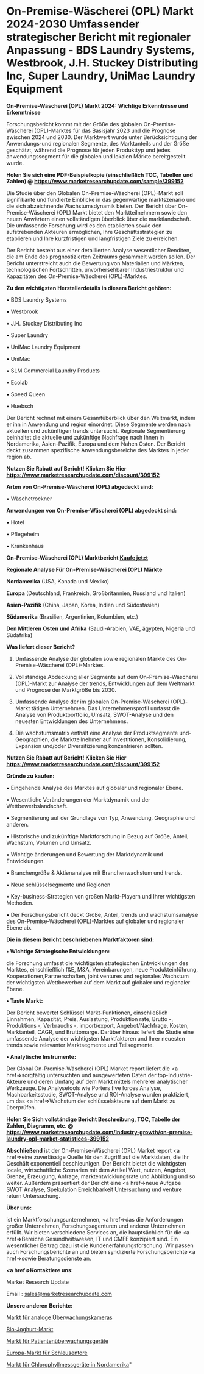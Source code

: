 # On-Premise-Wäscherei (OPL) Markt 2024-2030 Umfassender strategischer Bericht mit regionaler Anpassung - BDS Laundry Systems, Westbrook, J.H. Stuckey Distributing Inc, Super Laundry, UniMac Laundry Equipment

<strong>On-Premise-Wäscherei (OPL) Markt 2024: Wichtige Erkenntnisse und Erkenntnisse</strong>

Forschungsbericht kommt mit der Größe des globalen On-Premise-Wäscherei (OPL)-Marktes für das Basisjahr 2023 und die Prognose zwischen 2024 und 2030. Der Marktwert wurde unter Berücksichtigung der Anwendungs-und regionalen Segmente, des Marktanteils und der Größe geschätzt, während die Prognose für jeden Produkttyp und jedes anwendungssegment für die globalen und lokalen Märkte bereitgestellt wurde.

<strong>Holen Sie sich eine PDF-Beispielkopie (einschließlich TOC, Tabellen und Zahlen) @
</strong><strong><a href=https://www.marketresearchupdate.com/sample/399152><strong>https://www.marketresearchupdate.com/sample/399152</u></font></a></strong></strong>

Die Studie über den Globalen On-Premise-Wäscherei (OPL)-Markt soll signifikante und fundierte Einblicke in das gegenwärtige marktszenario und die sich abzeichnende Wachstumsdynamik bieten. Der Bericht über On-Premise-Wäscherei (OPL) Markt bietet den Marktteilnehmern sowie den neuen Anwärtern einen vollständigen überblick über die marktlandschaft. Die umfassende Forschung wird es den etablierten sowie den aufstrebenden Akteuren ermöglichen, Ihre Geschäftsstrategien zu etablieren und Ihre kurzfristigen und langfristigen Ziele zu erreichen.

Der Bericht besteht aus einer detaillierten Analyse wesentlicher Renditen, die am Ende des prognostizierten Zeitraums gesammelt werden sollen. Der Bericht unterstreicht auch die Bewertung von Materialien und Märkten, technologischen Fortschritten, unvorhersehbarer Industriestruktur und Kapazitäten des On-Premise-Wäscherei (OPL)-Marktes.

<strong>Zu den wichtigsten Herstellerdetails in diesem Bericht gehören:</strong>

• BDS Laundry Systems

• Westbrook

• J.H. Stuckey Distributing Inc

• Super Laundry

• UniMac Laundry Equipment

• UniMac

• SLM Commercial Laundry Products

• Ecolab

• Speed Queen

• Huebsch

Der Bericht rechnet mit einem Gesamtüberblick über den Weltmarkt, indem er ihn in Anwendung und region einordnet. Diese Segmente werden nach aktuellen und zukünftigen trends untersucht. Regionale Segmentierung beinhaltet die aktuelle und zukünftige Nachfrage nach Ihnen in Nordamerika, Asien-Pazifik, Europa und dem Nahen Osten. Der Bericht deckt zusammen spezifische Anwendungsbereiche des Marktes in jeder region ab.

<strong>Nutzen Sie Rabatt auf Bericht! Klicken Sie Hier
</strong><strong><a href=https://www.marketresearchupdate.com/discount/399152>https://www.marketresearchupdate.com/discount/399152</b></u></font></strong></a>

<strong>Arten von On-Premise-Wäscherei (OPL) abgedeckt sind:</strong>

• Wäschetrockner

<strong>Anwendungen von On-Premise-Wäscherei (OPL) abgedeckt sind:</strong>

• Hotel

• Pflegeheim

• Krankenhaus

<strong>On-Premise-Wäscherei (OPL) Marktbericht <a href=https://www.marketresearchupdate.com/buynow/399152>Kaufe jetzt</a></strong>

<strong>Regionale Analyse Für On-Premise-Wäscherei (OPL) Märkte</strong>

<strong>Nordamerika</strong> (USA, Kanada und Mexiko)

<strong>Europa</strong> (Deutschland, Frankreich, Großbritannien, Russland und Italien)

<strong>Asien-Pazifik</strong> (China, Japan, Korea, Indien und Südostasien)

<strong>Südamerika</strong> (Brasilien, Argentinien, Kolumbien, etc.)

<strong>Den Mittleren</strong> <strong>Osten und Afrika</strong> (Saudi-Arabien, VAE, ägypten, Nigeria und Südafrika)

<strong>Was liefert dieser Bericht?</strong>

1. Umfassende Analyse der globalen sowie regionalen Märkte des On-Premise-Wäscherei (OPL)-Marktes.

2. Vollständige Abdeckung aller Segmente auf dem On-Premise-Wäscherei (OPL)-Markt zur Analyse der trends, Entwicklungen auf dem Weltmarkt und Prognose der Marktgröße bis 2030.

3. Umfassende Analyse der im globalen On-Premise-Wäscherei (OPL)-Markt tätigen Unternehmen. Das Unternehmensprofil umfasst die Analyse von Produktportfolio, Umsatz, SWOT-Analyse und den neuesten Entwicklungen des Unternehmens.

4. Die wachstumsmatrix enthält eine Analyse der Produktsegmente und-Geographien, die Marktteilnehmer auf Investitionen, Konsolidierung, Expansion und/oder Diversifizierung konzentrieren sollten.

<strong>Nutzen Sie Rabatt auf Bericht! Klicken Sie Hier
</strong><strong><a href=https://www.marketresearchupdate.com/discount/399152>https://www.marketresearchupdate.com/discount/399152</b></u></font></strong></a>

<strong>Gründe zu kaufen:</strong>

• Eingehende Analyse des Marktes auf globaler und regionaler Ebene.

• Wesentliche Veränderungen der Marktdynamik und der Wettbewerbslandschaft.

• Segmentierung auf der Grundlage von Typ, Anwendung, Geographie und anderen.

• Historische und zukünftige Marktforschung in Bezug auf Größe, Anteil, Wachstum, Volumen und Umsatz.

• Wichtige änderungen und Bewertung der Marktdynamik und Entwicklungen.

• Branchengröße &amp; Aktienanalyse mit Branchenwachstum und trends.

• Neue schlüsselsegmente und Regionen

• Key-business-Strategien von großen Markt-Playern und Ihrer wichtigsten Methoden.

• Der Forschungsbericht deckt Größe, Anteil, trends und wachstumsanalyse des On-Premise-Wäscherei (OPL)-Marktes auf globaler und regionaler Ebene ab.

<strong>Die in diesem Bericht beschriebenen Marktfaktoren sind:</strong>

<strong>• Wichtige Strategische Entwicklungen:</strong>

die Forschung umfasst die wichtigsten strategischen Entwicklungen des Marktes, einschließlich f&amp;E, M&amp;A, Vereinbarungen, neue Produkteinführung, Kooperationen,Partnerschaften, joint ventures und regionales Wachstum der wichtigsten Wettbewerber auf dem Markt auf globaler und regionaler Ebene.

<strong>• Taste Markt:</strong>

Der Bericht bewertet Schlüssel Markt-Funktionen, einschließlich Einnahmen, Kapazität, Preis, Auslastung, Produktion rate, Brutto -, Produktions -, Verbrauchs -, import/export, Angebot/Nachfrage, Kosten, Marktanteil, CAGR, und Bruttomarge. Darüber hinaus liefert die Studie eine umfassende Analyse der wichtigsten Marktfaktoren und Ihrer neuesten trends sowie relevanter Marktsegmente und Teilsegmente.

<strong>• Analytische Instrumente:</strong>

Der Global On-Premise-Wäscherei (OPL) Market report liefert die <a href=>sorgf</a>ältig untersuchten und ausgewerteten Daten der top-Industrie-Akteure und deren Umfang auf dem Markt mittels mehrerer analytischer Werkzeuge. Die Analysetools wie Porters five forces Analyse, Machbarkeitsstudie, SWOT-Analyse und ROI-Analyse wurden praktiziert, um das <a href=>Wachstum</a> der schlüsselakteure auf dem Markt zu überprüfen.

<strong>Holen Sie Sich vollständige Bericht Beschreibung, TOC, Tabelle der Zahlen, Diagramm, etc. @ </strong><strong><a href=https://www.marketresearchupdate.com/industry-growth/on-premise-laundry-opl-market-statistices-399152>https://www.marketresearchupdate.com/industry-growth/on-premise-laundry-opl-market-statistices-399152</a></font></strong>

<strong>Abschließend</strong> ist der On-Premise-Wäscherei (OPL) Market report <a href=>eine</a> zuverlässige Quelle für den Zugriff auf die Marktdaten, die Ihr Geschäft exponentiell beschleunigen. Der Bericht bietet die wichtigsten locale, wirtschaftliche Szenarien mit dem Artikel Wert, nutzen, Angebot, Grenze, Erzeugung, Anfrage, marktentwicklungsrate und Abbildung und so weiter. Außerdem präsentiert der Bericht eine <a href=>neue</a> Aufgabe SWOT Analyse, Spekulation Erreichbarkeit Untersuchung und venture return Untersuchung.

<strong>Über uns:</strong>

 ist ein Marktforschungsunternehmen, <a href=>das</a> die Anforderungen großer Unternehmen, Forschungsagenturen und anderer Unternehmen erfüllt. Wir bieten verschiedene Services an, die hauptsächlich für die <a href=>Bereiche</a> Gesundheitswesen, IT und CMFE konzipiert sind. Ein wesentlicher Beitrag dazu ist die Kundenerfahrungsforschung. Wir passen auch Forschungsberichte an und bieten syndizierte Forschungsberichte <a href=>sowie</a> Beratungsdienste an.

<strong><a href=>Kontaktiere uns:</a></strong>

Market Research Update

Email : sales@marketresearchupdate.com

<strong>Unsere anderen Berichte:</strong>

<a href=https://www.linkedin.com/pulse/analog-monitoring-camera-market-latest-report>Markt für analoge Überwachungskameras</a>

<a href=https://www.linkedin.com/pulse/organic-yogurt-market-demand-future-scope-top-key-players>Bio-Joghurt-Markt</a>

<a href=https://www.linkedin.com/pulse/patient-monitoring-device-market-sizing-up-anticipating>Markt für Patientenüberwachungsgeräte</a>

<a href=https://www.linkedin.com/pulse/europe-sluice-gates-market-2023-huge-business>Europa-Markt für Schleusentore</a>

<a href=https://www.linkedin.com/pulse/north-america-chlorophyll-meter-market-2023-usd-explained>Markt für Chlorophyllmessgeräte in Nordamerika</a>"

